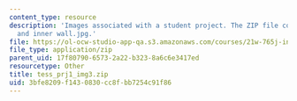 ```yaml
---
content_type: resource
description: 'Images associated with a student project. The ZIP file contains: windows.jpg,
  and inner wall.jpg.'
file: https://ol-ocw-studio-app-qa.s3.amazonaws.com/courses/21w-765j-interactive-and-non-linear-narrative-theory-and-practice-spring-2004/3bfe8209f1430830cc8fbb7254c91f86_tess_prj1_img3.zip
file_type: application/zip
parent_uid: 17f80790-6573-2a22-b323-8a6c6e3417ed
resourcetype: Other
title: tess_prj1_img3.zip
uid: 3bfe8209-f143-0830-cc8f-bb7254c91f86
---
```

